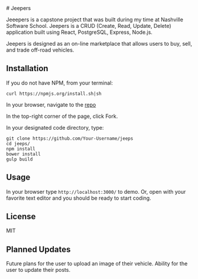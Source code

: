 
<snippet>
<content>
# Jeepers

Jeeepers is a capstone project that was built during my time at Nashville Software School. Jeepers is a CRUD (Create, Read, Update, Delete) application built using React, PostgreSQL, Express, Node.js.

Jeepers is designed as an on-line marketplace that allows users to buy, sell, and trade off-road vehicles.

## Installation
If you do not have NPM, from your terminal:

`curl https://npmjs.org/install.sh|sh`

In your browser, navigate to the <a href="https://github.com/micahp0506/jeeps">repo</a>

In the top-right corner of the page, click Fork.

In your designated code directory, type:

```
git clone https://github.com/Your-Username/jeeps
cd jeeps/
npm install
bower install
gulp build
```
## Usage

In your browser type `http://localhost:3000/` to demo. Or, open with your favorite text editor and you should be ready to start coding.
## License

MIT

## Planned Updates

Future plans for the user to upload an image of their vehicle.
Ability for the user to update their posts.
</content>
</snippet>
